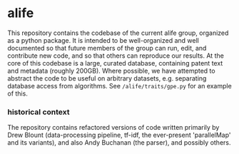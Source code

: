 # alife
This repository contains the codebase of the current alife group, organized as a python package. It is intended to be well-organized and well documented so that future members of the group can run, edit, and contribute new code, and so that others can reproduce our results. At the core of this codebase is a large, curated database, containing patent text and metadata (roughly 200GB). Where possible, we have attempted to abstract the code to be useful on arbitrary datasets, e.g. separating database access from algorithms. See ```/alife/traits/gpe.py``` for an example of this. 

### historical context
The repository contains refactored versions of code written primarily by Drew Blount (data-processing pipeline, tf-idf, the ever-present 'parallelMap' and its variants), and also Andy Buchanan (the parser), and possibly others. 